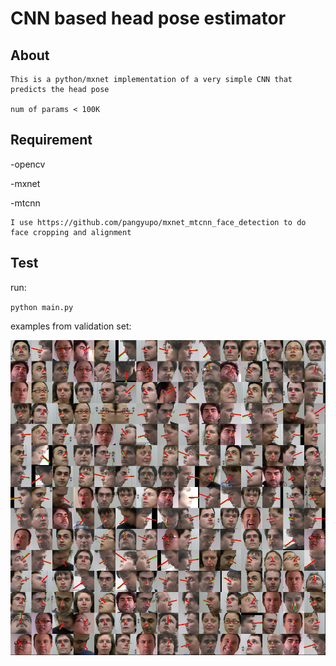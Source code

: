 # CNN based head pose estimator

## About

    This is a python/mxnet implementation of a very simple CNN that predicts the head pose

    num of params < 100K

## Requirement

-opencv

-mxnet

-mtcnn

    I use https://github.com/pangyupo/mxnet_mtcnn_face_detection to do face cropping and alignment

## Test

run:

``python main.py``

examples from validation set:
<p align="center">
<img src="examples_in_validation_set.jpg" width="960">
</p>
